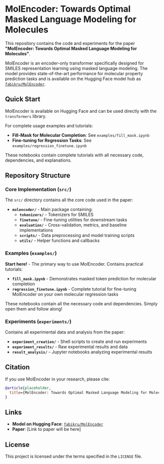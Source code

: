 # MolEncoder: Towards Optimal Masked Language Modeling for Molecules

This repository contains the code and experiments for the paper **"MolEncoder: Towards Optimal Masked Language Modeling for Molecules"**.

MolEncoder is an encoder-only transformer specifically designed for SMILES representation learning using masked language modeling. The model provides state-of-the-art performance for molecular property prediction tasks and is available on the Hugging Face model hub as [`fabikru/MolEncoder`](https://huggingface.co/fabikru/MolEncoder).

## Quick Start

MolEncoder is available on Hugging Face and can be used directly with the `transformers` library. 

For complete usage examples and tutorials:

- **Fill-Mask for Molecular Completion**: See `examples/fill_mask.ipynb`
- **Fine-tuning for Regression Tasks**: See `examples/regression_finetune.ipynb`

These notebooks contain complete tutorials with all necessary code, dependencies, and explanations.

## Repository Structure

### Core Implementation (`src/`)

The `src/` directory contains all the core code used in the paper:

- **`molencoder/`** - Main package containing:
  - **`tokenizers/`** - Tokenizers for SMILES
  - **`finetune/`** - Fine-tuning utilities for downstream tasks
  - **`evaluation/`** - Cross-validation, metrics, and baseline implementations
  - **`scripts/`** - Data preprocessing and model training scripts
  - **`utils/`** - Helper functions and callbacks

### Examples (`examples/`)

**Start here!** - The primary way to use MolEncoder. Contains practical tutorials:

- **`fill_mask.ipynb`** - Demonstrates masked token prediction for molecular completion
- **`regression_finetune.ipynb`** - Complete tutorial for fine-tuning MolEncoder on your own molecular regression tasks

These notebooks contain all the necessary code and dependencies. Simply open them and follow along!

### Experiments (`experiments/`)

Contains all experimental data and analysis from the paper:

- **`experiment_creation/`** - Shell scripts to create and run experiments
- **`experiment_results/`** - Raw experimental results and data
- **`result_analysis/`** - Jupyter notebooks analyzing experimental results

## Citation

If you use MolEncoder in your research, please cite:

```bibtex
@article{placeholder,
  title={MolEncoder: Towards Optimal Masked Language Modeling for Molecules},
}
```

## Links

- **Model on Hugging Face**: [`fabikru/MolEncoder`](https://huggingface.co/fabikru/MolEncoder)
- **Paper**: [Link to paper will be here]

## License

This project is licensed under the terms specified in the `LICENSE` file.
